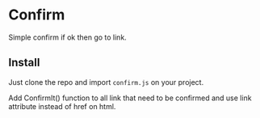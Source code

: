 # Confirm

Simple confirm if ok then go to link.

## Install

Just clone the repo and import `confirm.js` on your project.

Add ConfirmIt() function to all link that need to be confirmed and use link attribute instead of href on html.
